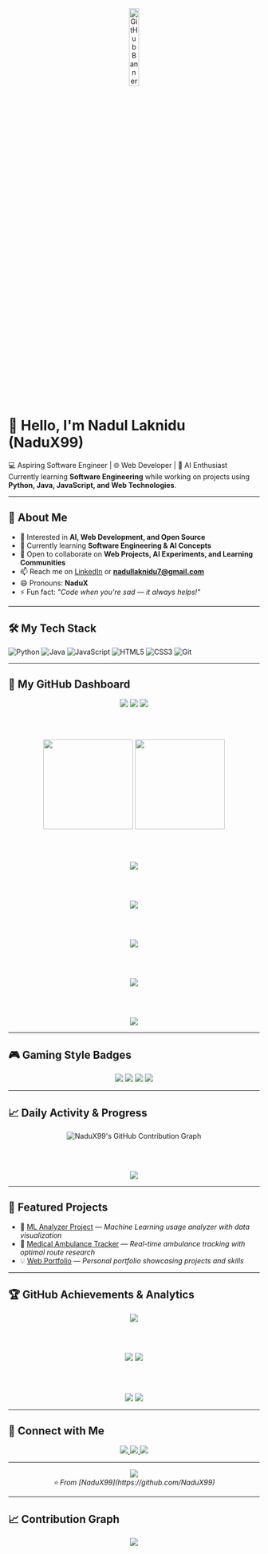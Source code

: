<!-- GitHub Banner -->
<div align="center">
  <img src="https://github.com/user-attachments/assets/bd438c2c-8b88-4a65-bedc-362db9fe016f" width="20%" alt="GitHub Banner"/>
</div>

# 👋 Hello, I'm Nadul Laknidu (NaduX99)
💻 Aspiring Software Engineer | 🌐 Web Developer | 🤖 AI Enthusiast  
Currently learning **Software Engineering** while working on projects using **Python, Java, JavaScript, and Web Technologies**.

---

## 👀 About Me
- 🎯 Interested in **AI, Web Development, and Open Source**
- 🌱 Currently learning **Software Engineering & AI Concepts**
- 💬 Open to collaborate on **Web Projects, AI Experiments, and Learning Communities**
- 📫 Reach me on [LinkedIn](https://www.linkedin.com/in/nadul-laknidu-53a244357) or **nadullaknidu7@gmail.com**
- 😄 Pronouns: **NaduX**
- ⚡ Fun fact: *"Code when you're sad — it always helps!"*

---

## 🛠 My Tech Stack
![Python](https://img.shields.io/badge/-Python-05122A?style=flat&logo=python)
![Java](https://img.shields.io/badge/-Java-05122A?style=flat&logo=java)
![JavaScript](https://img.shields.io/badge/-JavaScript-05122A?style=flat&logo=javascript)
![HTML5](https://img.shields.io/badge/-HTML5-05122A?style=flat&logo=html5)
![CSS3](https://img.shields.io/badge/-CSS3-05122A?style=flat&logo=css3)
![Git](https://img.shields.io/badge/-Git-05122A?style=flat&logo=git)

---

## 🚀 My GitHub Dashboard
<div align="center">

<!-- Profile Stats -->
<img src="https://komarev.com/ghpvc/?username=NaduX99&label=Profile+Views&color=0e75b6&style=flat&labelColor=000000" />
<img src="https://img.shields.io/github/followers/NaduX99?label=Followers&style=flat&color=0e75b6&labelColor=000000" />
<img src="https://img.shields.io/github/stars/NaduX99?affiliations=OWNER%2CCOLLABORATOR&label=Total%20Stars&style=flat&color=0e75b6&labelColor=000000" />

<br><br>

<!-- GitHub Stats Cards -->
<img height="180em" src="https://github-readme-stats.vercel.app/api?username=NaduX99&show_icons=true&theme=tokyonight&include_all_commits=true&count_private=true&hide_border=true&border_radius=10" />
<img height="180em" src="https://github-readme-stats.vercel.app/api/top-langs/?username=NaduX99&layout=compact&theme=tokyonight&hide_border=true&langs_count=8&border_radius=10" />

<br><br>

<!-- GitHub Streak Stats -->
<img src="https://streak-stats.demolab.com/?user=NaduX99&theme=tokyonight&hide_border=true&border_radius=10&date_format=M+j%2C+Y" />

<br><br>

<!-- GitHub Activity Graph - Alternative -->
<img src="https://github-readme-activity-graph.vercel.app/graph?username=NaduX99&bg_color=0d1117&color=58a6ff&line=1f6feb&point=58a6ff&area=true&hide_border=true" />

<br><br>

<!-- GitHub Trophies -->
<img src="https://github-profile-trophy.vercel.app/?username=NaduX99&theme=darkhub&no-frame=true&no-bg=false&margin-w=4&row=2&column=4" />

<br><br>

<!-- Metrics Display -->
<img src="https://metrics.lecoq.io/NaduX99?template=classic&base.header=0&base.activity=0&base.community=0&base.repositories=0&base.metadata=0&languages=1&languages.limit=8&languages.sections=most-used&languages.colors=github&languages.threshold=0%25&languages.indepth=false&languages.analysis.timeout=15&languages.categories=markup%2C%20programming&languages.recent.categories=markup%2C%20programming&languages.recent.load=300&languages.recent.days=14&config.timezone=Asia%2FColombo" />

<br><br>

<!-- Additional Languages Stats -->
<img src="https://github-readme-stats.vercel.app/api/top-langs/?username=NaduX99&layout=compact&theme=dark&hide_border=true&langs_count=8&border_radius=10" />

</div>

---

## 🎮 Gaming Style Badges
<p align="center">
  <img src="https://img.shields.io/badge/⚡_POWER_LEVEL-9999-ff6b6b?style=for-the-badge&labelColor=000000" />
  <img src="https://img.shields.io/badge/🎯_STATUS-CODING-00d2ff?style=for-the-badge&labelColor=000000" />
  <img src="https://img.shields.io/badge/🔥_STREAK-ACTIVE-ff9f43?style=for-the-badge&labelColor=000000" />
  <img src="https://img.shields.io/badge/🏆_RANK-PRO_DEVELOPER-c44569?style=for-the-badge&labelColor=000000" />
</p>

---

## 📈 Daily Activity & Progress
<div align="center">

<!-- Daily Contribution Heatmap -->
<img src="https://ghchart.rshah.org/NaduX99" alt="NaduX99's GitHub Contribution Graph" />

<br><br>

<!-- Real-time Metrics -->
<img src="https://github-readme-stats.vercel.app/api?username=NaduX99&show_icons=true&theme=dark&include_all_commits=true&count_private=true&hide_border=true&border_radius=10&custom_title=Today's%20GitHub%20Activity" />

</div>

---

## 🌟 Featured Projects
- 🔧 [ML Analyzer Project](https://github.com/NaduX99/project-one) — *Machine Learning usage analyzer with data visualization*
- 🚀 [Medical Ambulance Tracker](https://github.com/NaduX99/project-two) — *Real-time ambulance tracking with optimal route research*
- 💡 [Web Portfolio](https://github.com/NaduX99/portfolio) — *Personal portfolio showcasing projects and skills*

---

## 🏆 GitHub Achievements & Analytics
<div align="center">

<!-- Detailed Profile Cards -->
<img src="https://github-profile-summary-cards.vercel.app/api/cards/profile-details?username=NaduX99&theme=github_dark" />

<br><br>

<!-- Language and Commit Stats -->
<img src="https://github-profile-summary-cards.vercel.app/api/cards/repos-per-language?username=NaduX99&theme=github_dark" />
<img src="https://github-profile-summary-cards.vercel.app/api/cards/most-commit-language?username=NaduX99&theme=github_dark" />

<br><br>

<!-- General Stats and Productivity -->
<img src="https://github-profile-summary-cards.vercel.app/api/cards/stats?username=NaduX99&theme=github_dark" />
<img src="https://github-profile-summary-cards.vercel.app/api/cards/productive-time?username=NaduX99&theme=github_dark&utcOffset=5.5" />

</div>

---

## 🔗 Connect with Me
<p align="center">
  <a href="https://github.com/NaduX99">
    <img src="https://img.shields.io/badge/GitHub-100000?style=for-the-badge&logo=github&logoColor=white" />
  </a>
  <a href="https://www.linkedin.com/in/nadul-laknidu-53a244357">
    <img src="https://img.shields.io/badge/LinkedIn-0077B5?style=for-the-badge&logo=linkedin&logoColor=white" />
  </a>
  <a href="mailto:nadullaknidu7@gmail.com">
    <img src="https://img.shields.io/badge/Gmail-D14836?style=for-the-badge&logo=gmail&logoColor=white" />
  </a>
</p>

---

<p align="center">
  <img src="https://komarev.com/ghpvc/?username=NaduX99&label=PROFILE+VIEWS&color=brightgreen&style=for-the-badge" />
  <br>
  <i>⭐ From [NaduX99](https://github.com/NaduX99)</i>
</p>

---

## 📈 Contribution Graph
<p align="center">
  <img src="https://github-readme-stats.vercel.app/api?username=NaduX99&show_icons=true&theme=tokyonight&include_all_commits=true&count_private=true&hide_border=true&border_radius=10&custom_title=NaduX99's%20GitHub%20Stats" />
</p>